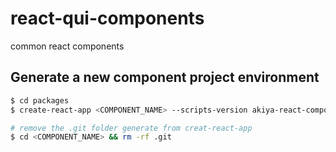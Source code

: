 # react-qui-components
common react components 

## Generate a new component project environment

```bash
$ cd packages
$ create-react-app <COMPONENT_NAME> --scripts-version akiya-react-component-scripts

# remove the .git folder generate from creat-react-app
$ cd <COMPONENT_NAME> && rm -rf .git
```

